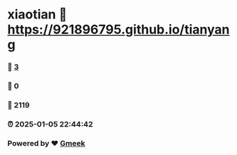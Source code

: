 # xiaotian :link: https://921896795.github.io/tianyang 
### :page_facing_up: [3](https://921896795.github.io/tianyang/tag.html) 
### :speech_balloon: 0 
### :hibiscus: 2119 
### :alarm_clock: 2025-01-05 22:44:42 
### Powered by :heart: [Gmeek](https://github.com/Meekdai/Gmeek)
